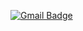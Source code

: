   [![Gmail Badge](https://img.shields.io/badge/Gmail-d14836?style=flat-square&logo=Gmail&logoColor=white&link=mailto:volta2030@gmail.com)](mailto:volta2030@gmail.com)
